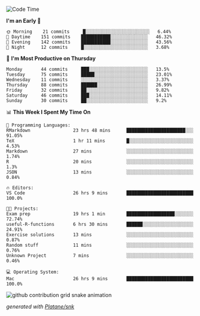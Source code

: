 <!--START_SECTION:waka-->
![Code Time](http://img.shields.io/badge/Code%20Time-171%20hrs-blue)

**I'm an Early 🐤** 

```text
🌞 Morning    21 commits     █░░░░░░░░░░░░░░░░░░░░░░░░   6.44% 
🌆 Daytime    151 commits    ███████████░░░░░░░░░░░░░░   46.32% 
🌃 Evening    142 commits    ███████████░░░░░░░░░░░░░░   43.56% 
🌙 Night      12 commits     █░░░░░░░░░░░░░░░░░░░░░░░░   3.68%

```
📅 **I'm Most Productive on Thursday** 

```text
Monday       44 commits     ███░░░░░░░░░░░░░░░░░░░░░░   13.5% 
Tuesday      75 commits     █████░░░░░░░░░░░░░░░░░░░░   23.01% 
Wednesday    11 commits     ░░░░░░░░░░░░░░░░░░░░░░░░░   3.37% 
Thursday     88 commits     ██████░░░░░░░░░░░░░░░░░░░   26.99% 
Friday       32 commits     ██░░░░░░░░░░░░░░░░░░░░░░░   9.82% 
Saturday     46 commits     ███░░░░░░░░░░░░░░░░░░░░░░   14.11% 
Sunday       30 commits     ██░░░░░░░░░░░░░░░░░░░░░░░   9.2%

```


📊 **This Week I Spent My Time On** 

```text
💬 Programming Languages: 
RMarkdown                23 hrs 48 mins      ██████████████████████░░░   91.05% 
TeX                      1 hr 11 mins        █░░░░░░░░░░░░░░░░░░░░░░░░   4.53% 
Markdown                 27 mins             ░░░░░░░░░░░░░░░░░░░░░░░░░   1.74% 
R                        20 mins             ░░░░░░░░░░░░░░░░░░░░░░░░░   1.3% 
JSON                     13 mins             ░░░░░░░░░░░░░░░░░░░░░░░░░   0.84%

🔥 Editors: 
VS Code                  26 hrs 9 mins       █████████████████████████   100.0%

🐱‍💻 Projects: 
Exam prep                19 hrs 1 min        ██████████████████░░░░░░░   72.74% 
useful-R-functions       6 hrs 30 mins       ██████░░░░░░░░░░░░░░░░░░░   24.91% 
Exercise solutions       13 mins             ░░░░░░░░░░░░░░░░░░░░░░░░░   0.87% 
Random stuff             11 mins             ░░░░░░░░░░░░░░░░░░░░░░░░░   0.76% 
Unknown Project          7 mins              ░░░░░░░░░░░░░░░░░░░░░░░░░   0.46%

💻 Operating System: 
Mac                      26 hrs 9 mins       █████████████████████████   100.0%

```


<!--END_SECTION:waka-->


<!--Snake Game-->
![github contribution grid snake animation](https://raw.githubusercontent.com/viggo-gascou/viggo-gascou/output/github-contribution-grid-snake.svg)

_generated with [Platane/snk](https://github.com/Platane/snk)_
<!--Snake Game-->

